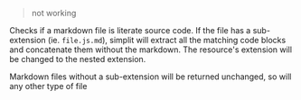 > not working

Checks if a markdown file is literate source code.  If the file has a sub-extension (ie. `file.js.md`), simplit will extract all the matching code blocks and concatenate them without the markdown.  The resource's extension will be changed to the nested extension.

Markdown files without a sub-extension will be returned unchanged, so will any other type of file
